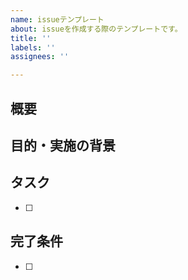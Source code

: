 ```yaml
---
name: issueテンプレート
about: issueを作成する際のテンプレートです。
title: ''
labels: ''
assignees: ''

---
```


## 概要


## 目的・実施の背景


## タスク
* [ ] 


## 完了条件
* [ ] 
